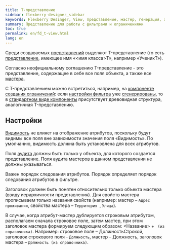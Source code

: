 ```yaml
---
title: T-представление
sidebar: flexberry-designer_sidebar
keywords: Flexberry Desinger, View, представление, мастер, генерация, аудит
summary: Представление для работы с фильтрами и ограничениями
toc: true
permalink: en/fd_t-view.html
lang: en
---
```


Среди создаваемых [представлений](fd_key-concepts.html) выделяют T-представление (то есть [представление](fd_key-concepts.html), имеющее имя «<имя класса>T», например «УченикT»).

Согласно неофициальному соглашению T-представление  - это представлениe, содержащее в себе все поля объекта, а также все [мастера](fo_masters-and-details.html).

С T-представлением можно встретиться, например, на [компоненте создания ограничений](fw_limitation-edit-form.html): если [настройки фильтра](fw_filter-settings.html) уже [сгенерированы](fw_filtersand-limits.html), то в [стандартном виде компоненты](fw_standart-view-limits-editor.html) присутствует древовидная структура, аналогичная T-представлению.

## Настройки

[Видимость](fd_hidden-properties-view.html) не влияет на отображение атрибутов, поскольку будут видимы все поля вне зависимости значения поля «Видимость». По умолчанию, видимость должна быть установлена для всех атрибутов.

Поля [аудита](efs_audit.html) должны быть только у объекта, для которого создается представление. Поля аудита мастеров в данном представлении не должны указываться.

Важен порядок следования атрибутов. Порядок определяет порядок следования атрибутов в фильтре.

Заголовок должен быть понятен относительно только объекта мастера (ввиду иерархичности представления). Для свойств мастера прописываем только названия свойств (например: мастер – `Адрес проживания`, свойства мастера – `Территория `, `Улица`). 

В случае, когда атрибут-мастер дублируется строковым атрибутом, располагаем сначала строковое поле, затем мастер, при этом заголовок мастера формируем следующим образом: <Название> + ` (из справочника)`. Например: строковое поле – ДолжностьСтрокой, заголовок строкового поля - `Должность`, мастер – Должность, заголовок мастера – `Должность (из справочника)`.
